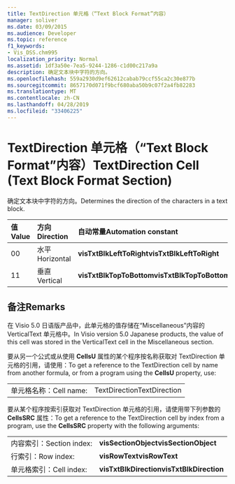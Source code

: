 ```yaml
---
title: TextDirection 单元格（“Text Block Format”内容）
manager: soliver
ms.date: 03/09/2015
ms.audience: Developer
ms.topic: reference
f1_keywords:
- Vis_DSS.chm995
localization_priority: Normal
ms.assetid: 1df3a50e-7ea5-9244-1286-c1d00c217a9a
description: 确定文本块中字符的方向。
ms.openlocfilehash: 559a2930d9ef62612cabab79ccf55ca2c30e877b
ms.sourcegitcommit: 8657170d071f9bcf680aba50b9c07f2a4fb82283
ms.translationtype: MT
ms.contentlocale: zh-CN
ms.lasthandoff: 04/28/2019
ms.locfileid: "33406225"
---
```

# <a name="textdirection-cell-text-block-format-section"></a><span data-ttu-id="ea779-103">TextDirection 单元格（“Text Block Format”内容）</span><span class="sxs-lookup"><span data-stu-id="ea779-103">TextDirection Cell (Text Block Format Section)</span></span>

<span data-ttu-id="ea779-104">确定文本块中字符的方向。</span><span class="sxs-lookup"><span data-stu-id="ea779-104">Determines the direction of the characters in a text block.</span></span>
  
|<span data-ttu-id="ea779-105">**值**</span><span class="sxs-lookup"><span data-stu-id="ea779-105">**Value**</span></span>|<span data-ttu-id="ea779-106">**方向**</span><span class="sxs-lookup"><span data-stu-id="ea779-106">**Direction**</span></span>|<span data-ttu-id="ea779-107">**自动常量**</span><span class="sxs-lookup"><span data-stu-id="ea779-107">**Automation constant**</span></span>|
|:-----|:-----|:-----|
| <span data-ttu-id="ea779-108">0</span><span class="sxs-lookup"><span data-stu-id="ea779-108">0</span></span>  <br/> | <span data-ttu-id="ea779-109">水平</span><span class="sxs-lookup"><span data-stu-id="ea779-109">Horizontal</span></span>  <br/> |<span data-ttu-id="ea779-110">**visTxtBlkLeftToRight**</span><span class="sxs-lookup"><span data-stu-id="ea779-110">**visTxtBlkLeftToRight**</span></span> <br/> |
| <span data-ttu-id="ea779-111">1</span><span class="sxs-lookup"><span data-stu-id="ea779-111">1</span></span>  <br/> | <span data-ttu-id="ea779-112">垂直</span><span class="sxs-lookup"><span data-stu-id="ea779-112">Vertical</span></span>  <br/> |<span data-ttu-id="ea779-113">**visTxtBlkTopToBottom**</span><span class="sxs-lookup"><span data-stu-id="ea779-113">**visTxtBlkTopToBottom**</span></span> <br/> |
   
## <a name="remarks"></a><span data-ttu-id="ea779-114">备注</span><span class="sxs-lookup"><span data-stu-id="ea779-114">Remarks</span></span>

<span data-ttu-id="ea779-115">在 Visio 5.0 日语版产品中，此单元格的值存储在“Miscellaneous”内容的 VerticalText 单元格中。</span><span class="sxs-lookup"><span data-stu-id="ea779-115">In Visio version 5.0 Japanese products, the value of this cell was stored in the VerticalText cell in the Miscellaneous section.</span></span>
  
<span data-ttu-id="ea779-116">要从另一个公式或从使用 **CellsU** 属性的某个程序按名称获取对 TextDirection 单元格的引用，请使用：</span><span class="sxs-lookup"><span data-stu-id="ea779-116">To get a reference to the TextDirection cell by name from another formula, or from a program using the **CellsU** property, use:</span></span> 
  
|||
|:-----|:-----|
| <span data-ttu-id="ea779-117">单元格名称：</span><span class="sxs-lookup"><span data-stu-id="ea779-117">Cell name:</span></span>  <br/> | <span data-ttu-id="ea779-118">TextDirection</span><span class="sxs-lookup"><span data-stu-id="ea779-118">TextDirection</span></span>  <br/> |
   
<span data-ttu-id="ea779-119">要从某个程序按索引获取对 TextDirection 单元格的引用，请使用带下列参数的 **CellsSRC** 属性：</span><span class="sxs-lookup"><span data-stu-id="ea779-119">To get a reference to the TextDirection cell by index from a program, use the **CellsSRC** property with the following arguments:</span></span> 
  
|||
|:-----|:-----|
| <span data-ttu-id="ea779-120">内容索引：</span><span class="sxs-lookup"><span data-stu-id="ea779-120">Section index:</span></span>  <br/> |<span data-ttu-id="ea779-121">**visSectionObject**</span><span class="sxs-lookup"><span data-stu-id="ea779-121">**visSectionObject**</span></span> <br/> |
| <span data-ttu-id="ea779-122">行索引：</span><span class="sxs-lookup"><span data-stu-id="ea779-122">Row index:</span></span>  <br/> |<span data-ttu-id="ea779-123">**visRowText**</span><span class="sxs-lookup"><span data-stu-id="ea779-123">**visRowText**</span></span> <br/> |
| <span data-ttu-id="ea779-124">单元格索引：</span><span class="sxs-lookup"><span data-stu-id="ea779-124">Cell index:</span></span>  <br/> |<span data-ttu-id="ea779-125">**visTxtBlkDirection**</span><span class="sxs-lookup"><span data-stu-id="ea779-125">**visTxtBlkDirection**</span></span> <br/> |
   

